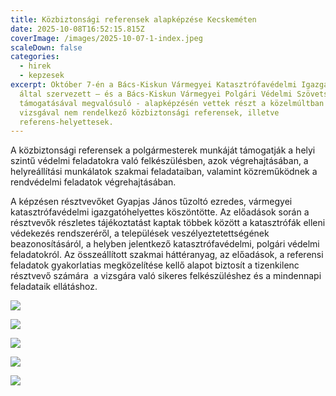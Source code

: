 ```yaml
---
title: Közbiztonsági referensek alapképzése Kecskeméten
date: 2025-10-08T16:52:15.815Z
coverImage: /images/2025-10-07-1-index.jpeg
scaleDown: false
categories:
  - hirek
  - kepzesek
excerpt: Október 7-én a Bács-Kiskun Vármegyei Katasztrófavédelmi Igazgatóság
  által szervezett – és a Bács-Kiskun Vármegyei Polgári Védelmi Szövetség
  támogatásával megvalósuló - alapképzésén vettek részt a közelmúltban kijelölt,
  vizsgával nem rendelkező közbiztonsági referensek, illetve
  referens-helyettesek.
---
```

A közbiztonsági referensek a polgármesterek munkáját támogatják a helyi szintű védelmi feladatokra való felkészülésben, azok végrehajtásában, a helyreállítási munkálatok szakmai feladataiban, valamint közreműködnek a rendvédelmi feladatok végrehajtásában.

A képzésen résztvevőket Gyapjas János tűzoltó ezredes, vármegyei katasztrófavédelmi igazgatóhelyettes köszöntötte. Az előadások során a résztvevők részletes tájékoztatást kaptak többek között a katasztrófák elleni védekezés rendszeréről, a települések veszélyeztetettségének beazonosításáról, a helyben jelentkező katasztrófavédelmi, polgári védelmi feladatokról. Az összeállított szakmai háttéranyag, az előadások, a referensi feladatok gyakorlatias megközelítése kellő alapot biztosít a tizenkilenc résztvevő számára  a vizsgára való sikeres felkészüléshez és a mindennapi feladataik ellátáshoz.

![](/images/2025-10-07-2.jpeg)

![](/images/2025-10-07-3.jpeg)

![](/images/2025-10-07-4.jpeg)

![](/images/2025-10-07-5.jpeg)

![](/images/2025-10-07-6.jpg)